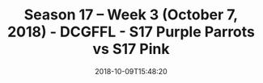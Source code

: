 ---
title: Season 17 – Week 3 (October 7, 2018) - DCGFFL - S17 Purple Parrots vs S17 Pink
teams-score:
- team: _teams/s17-purple.md
  score:
- team: _teams/s17-pink.md
  score: 12
mvp: T. Robosan (Purple), N. Kasparek (Pink)
game-ball: Not Attributed
sportsperson: J. DeHanis (Purple); S. Shaginaw (Pink)
season: 17
week: 3
date: '2018-10-09T15:48:20'
pageid: season-17-week-3-october-7-2018-6703-vs-6699
---